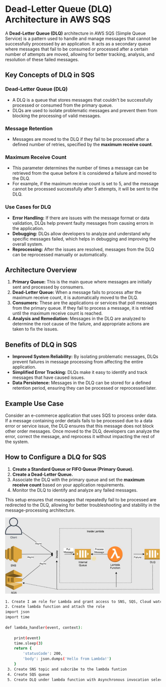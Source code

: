 # Dead-Letter Queue (DLQ) Architecture in AWS SQS

A **Dead-Letter Queue (DLQ)** architecture in AWS SQS (Simple Queue Service) is a pattern used to handle and manage messages that cannot be successfully processed by an application. It acts as a secondary queue where messages that fail to be consumed or processed after a certain number of attempts are moved, allowing for better tracking, analysis, and resolution of these failed messages.

## Key Concepts of DLQ in SQS

### Dead-Letter Queue (DLQ)
- A DLQ is a queue that stores messages that couldn't be successfully processed or consumed from the primary queue.
- DLQs are used to isolate problematic messages and prevent them from blocking the processing of valid messages.

### Message Retention
- Messages are moved to the DLQ if they fail to be processed after a defined number of retries, specified by the **maximum receive count**.

### Maximum Receive Count
- This parameter determines the number of times a message can be retrieved from the queue before it is considered a failure and moved to the DLQ.
- For example, if the maximum receive count is set to 5, and the message cannot be processed successfully after 5 attempts, it will be sent to the DLQ.

### Use Cases for DLQ
- **Error Handling:** If there are issues with the message format or data validation, DLQs help prevent faulty messages from causing errors in the application.
- **Debugging:** DLQs allow developers to analyze and understand why specific messages failed, which helps in debugging and improving the overall system.
- **Reprocessing:** After the issues are resolved, messages from the DLQ can be reprocessed manually or automatically.

## Architecture Overview

1. **Primary Queue:** This is the main queue where messages are initially sent and processed by consumers.
2. **Dead-Letter Queue:** When a message fails to process after the maximum receive count, it is automatically moved to the DLQ.
3. **Consumers:** These are the applications or services that poll messages from the primary queue. If they fail to process a message, it is retried until the maximum receive count is reached.
4. **Analysis and Remediation:** Messages in the DLQ are analyzed to determine the root cause of the failure, and appropriate actions are taken to fix the issues.

## Benefits of DLQ in SQS

- **Improved System Reliability:** By isolating problematic messages, DLQs prevent failures in message processing from affecting the entire application.
- **Simplified Error Tracking:** DLQs make it easy to identify and track messages that have caused issues.
- **Data Persistence:** Messages in the DLQ can be stored for a defined retention period, ensuring they can be processed or reprocessed later.

## Example Use Case

Consider an e-commerce application that uses SQS to process order data. If a message containing order details fails to be processed due to a data error or service issue, the DLQ ensures that this message does not block other order messages. Once moved to the DLQ, developers can analyze the error, correct the message, and reprocess it without impacting the rest of the system.

## How to Configure a DLQ for SQS

1. **Create a Standard Queue or FIFO Queue (Primary Queue).**
2. **Create a Dead-Letter Queue.**
3. Associate the DLQ with the primary queue and set the **maximum receive count** based on your application requirements.
4. Monitor the DLQ to identify and analyze any failed messages.

This setup ensures that messages that repeatedly fail to be processed are redirected to the DLQ, allowing for better troubleshooting and stability in the message-processing architecture.

![alt text](<Screenshot from 2024-10-09 14-39-17.png>)

```bash 
1. Create I am role for Lambda and grant access to SNS, SQS, Cloud watch
2. Create lambda function and attach the role
import json
import time

def lambda_handler(event, context):

    print(event)
    time.sleep(3)
    return {
        'statusCode': 200,
        'body': json.dumps('Hello from Lambda!')
    }
 3. Create SNS topic and subcribe to the lambda funtion
 4. Create SQS queue
 5. Create DLQ under lambda function with Asynchronous invocation select sqs
 ```
